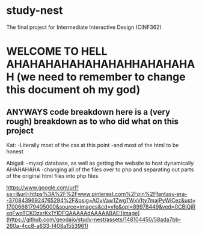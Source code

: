 # study-nest
The final project for Intermediate Interactive Design (CINF362)

# WELCOME TO HELL AHAHAHAHAHAHAHAHHAHAHAHAH (we need to remember to change this document oh my god)

## ANYWAYS code breakdown here is a (very rough) breakdown as to who did what on this project
Kat:
-Literally most of the css at this point
-and most of the html to be honest

Abigail:
-mysql database, as well as getting the website to host dynamically AHAHAHAHA
-changing all of the files over to php and separating out parts of the original html files into php files

https://www.google.com/url?sa=i&url=https%3A%2F%2Fwww.pinterest.com%2Fpin%2Ffantasy-era--37084396924765294%2F&psig=AOvVaw1ZwgTWxVIty7majPyWlCez&ust=1700666179405000&source=images&cd=vfe&opi=89978449&ved=0CBIQjRxqFwoTCKDzxrKx1YIDFQAAAAAdAAAAABAE![image](https://github.com/geodaio/study-nest/assets/148104450/58ada7bb-260a-4cc8-a633-f408a1553961)
